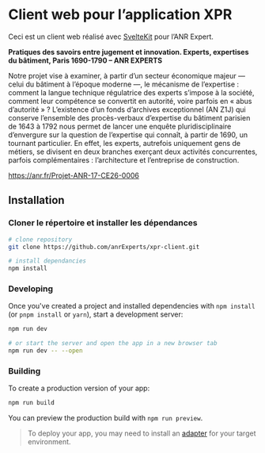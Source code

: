 # Client web pour l’application XPR

Ceci est un client web réalisé avec [SvelteKit](https://kit.svelte.dev) pour l’ANR Expert. 

**Pratiques des savoirs entre jugement et innovation. Experts, expertises du bâtiment, Paris 1690-1790 – ANR EXPERTS**

Notre projet vise à examiner, à partir d’un secteur économique majeur — celui du bâtiment à l’époque moderne —, le mécanisme de l’expertise : comment la langue technique régulatrice des experts s’impose à la société, comment leur compétence se convertit en autorité, voire parfois en « abus d’autorité » ? L’existence d’un fonds d’archives exceptionnel (AN Z1J) qui conserve l’ensemble des procès-verbaux d’expertise du bâtiment parisien de 1643 à 1792 nous permet de lancer une enquête pluridisciplinaire d’envergure sur la question de l’expertise qui connaît, à partir de 1690, un tournant particulier. En effet, les experts, autrefois uniquement gens de métiers, se divisent en deux branches exerçant deux activités concurrentes, parfois complémentaires : l’architecture et l’entreprise de construction.

https://anr.fr/Projet-ANR-17-CE26-0006

## Installation

### Cloner le répertoire et installer les dépendances

```bash
# clone repository
git clone https://github.com/anrExperts/xpr-client.git

# install dependancies
npm install
```

### Developing

Once you've created a project and installed dependencies with `npm install` (or `pnpm install` or `yarn`), start a development server:

```bash
npm run dev

# or start the server and open the app in a new browser tab
npm run dev -- --open
```

### Building

To create a production version of your app:

```bash
npm run build
```

You can preview the production build with `npm run preview`.

> To deploy your app, you may need to install an [adapter](https://kit.svelte.dev/docs/adapters) for your target environment.
